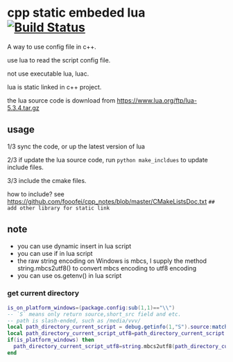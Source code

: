 
# cpp static embeded lua [![Build Status](https://travis-ci.org/fooofei/cpp_static_embeded_lua.svg?branch=master)](https://travis-ci.org/fooofei/cpp_static_embeded_lua)

A way to use config file in c++.

use lua to read the script config file.

not use executable lua, luac.

lua is static linked in c++ project.

the lua source code is download from https://www.lua.org/ftp/lua-5.3.4.tar.gz


## usage


1/3 sync the code, or up the latest version of lua

2/3 if update the lua source code, run `python make_incldues` to update include files.

3/3 include the cmake files.

how to include? 
see https://github.com/fooofei/cpp_notes/blob/master/CMakeListsDoc.txt
`## add other library for static link`


## note

- you can use dynamic insert in lua script
- you can use if in lua script
- the raw string encoding on Windows is mbcs, I supply the method string.mbcs2utf8()
to convert mbcs encoding to utf8 encoding
- you can use os.getenv() in lua script


### get current directory
```lua
is_on_platform_windows=(package.config:sub(1,1)=="\\")
-- `S` means only return source,short_src field and etc.
-- path is slash-ended, such as /media/vvv/
local path_directory_current_script = debug.getinfo(1,"S").source:match[[^@?(.*[\/])[^\/]-$]]
local path_directory_current_script_utf8=path_directory_current_script
if(is_platform_windows) then
  path_directory_current_script_utf8=string.mbcs2utf8(path_directory_current_script)
end
```